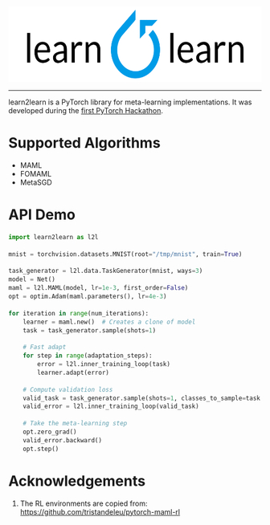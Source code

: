 <p align="center"><img src="./assets/l2l-full.png" height="150px" /></p>

--------------------------------------------------------------------------------

learn2learn is a PyTorch library for meta-learning implementations.
It was developed during the [first PyTorch Hackathon](http://pytorchmpk.devpost.com/).

# Supported Algorithms

* MAML
* FOMAML
* MetaSGD

# API Demo

~~~python
import learn2learn as l2l

mnist = torchvision.datasets.MNIST(root="/tmp/mnist", train=True)

task_generator = l2l.data.TaskGenerator(mnist, ways=3)
model = Net()
maml = l2l.MAML(model, lr=1e-3, first_order=False)
opt = optim.Adam(maml.parameters(), lr=4e-3)

for iteration in range(num_iterations):
    learner = maml.new()  # Creates a clone of model
    task = task_generator.sample(shots=1)

    # Fast adapt
    for step in range(adaptation_steps):
        error = l2l.inner_training_loop(task)
        learner.adapt(error)

    # Compute validation loss
    valid_task = task_generator.sample(shots=1, classes_to_sample=task.sampled_classes)
    valid_error = l2l.inner_training_loop(valid_task)

    # Take the meta-learning step
    opt.zero_grad()
    valid_error.backward()
    opt.step()
~~~

# Acknowledgements

1. The RL environments are copied from: https://github.com/tristandeleu/pytorch-maml-rl
